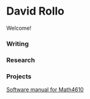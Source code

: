 # David Rollo

Welcome!

### Writing



### Research

### Projects

[Software manual for Math4610](softwareManual/SoftwareManual.md)

